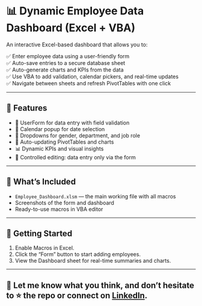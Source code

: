 # 📊 Dynamic Employee Data Dashboard (Excel + VBA)

An interactive Excel-based dashboard that allows you to:

✅ Enter employee data using a user-friendly form  
✅ Auto-save entries to a secure database sheet  
✅ Auto-generate charts and KPIs from the data  
✅ Use VBA to add validation, calendar pickers, and real-time updates  
✅ Navigate between sheets and refresh PivotTables with one click

---

## 🧠 Features

- 🎯 UserForm for data entry with field validation
- 📅 Calendar popup for date selection
- 👥 Dropdowns for gender, department, and job role
- 🔄 Auto-updating PivotTables and charts
- 📊 Dynamic KPIs and visual insights
- 🔐 Controlled editing: data entry only via the form

---

## 📝 What’s Included

- `Employee_Dashboard.xlsm` — the main working file with all macros
- Screenshots of the form and dashboard
- Ready-to-use macros in VBA editor

---

## 🚀 Getting Started

1. Enable Macros in Excel.
2. Click the “Form” button to start adding employees.
3. View the Dashboard sheet for real-time summaries and charts.

---

## 🙌 Let me know what you think, and don’t hesitate to ⭐ the repo or connect on [LinkedIn]([https://www.linkedin.com/in/mustafa-link](https://www.linkedin.com/in/mustafa-oun/)).

